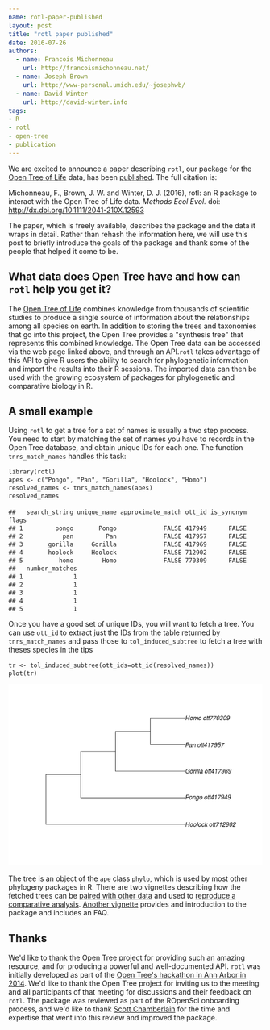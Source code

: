 ```yaml
---
name: rotl-paper-published
layout: post
title: "rotl paper published"
date: 2016-07-26
authors: 
  - name: Francois Michonneau
    url: http://francoismichonneau.net/
  - name: Joseph Brown
    url: http://www-personal.umich.edu/~josephwb/
  - name: David Winter
    url: http://david-winter.info
tags:
- R
- rotl
- open-tree
- publication
---
```


We are excited to announce a paper describing `rotl`, our package for the
[Open Tree of Life](http://www.opentreeoflife.org/) data, has been
[published](http://dx.doi.org/10.1111/2041-210X.12593). The full
citation is:

Michonneau, F., Brown, J. W. and Winter, D. J. (2016), rotl: an R
package to interact with the Open Tree of Life data. *Methods Ecol
Evol.* doi: <http://dx.doi.org/10.1111/2041-210X.12593>

The paper, which is freely available, describes the package and the data
it wraps in detail. Rather than rehash the information here, we will use
this post to briefly introduce the goals of the package and thank some
of the people that helped it come to be.

What data does Open Tree have and how can `rotl` help you get it?
-----------------------------------------------------------------

The [Open Tree of Life](http://www.opentreeoflife.org/) combines
knowledge from thousands of scientific studies to produce a single
source of information about the relationships among all species on
earth. In addition to storing the trees and taxonomies that go into this
project, the Open Tree provides a "synthesis tree" that represents this
combined knowledge. The Open Tree data can be accessed via the web page
linked above, and through an API.`rotl` takes advantage of this API to
give R users the ability to search for phylogenetic information and
import the results into their R sessions. The imported data can then be
used with the growing ecosystem of packages for phylogenetic and
comparative biology in R.

A small example
---------------

Using `rotl` to get a tree for a set of names is usually a two step
process. You need to start by matching the set of names you have to
records in the Open Tree database, and obtain unique IDs for each one.
The function `tnrs_match_names` handles this task:

    library(rotl)
    apes <- c("Pongo", "Pan", "Gorilla", "Hoolock", "Homo")
    resolved_names <- tnrs_match_names(apes)
    resolved_names 

    ##   search_string unique_name approximate_match ott_id is_synonym flags
    ## 1         pongo       Pongo             FALSE 417949      FALSE      
    ## 2           pan         Pan             FALSE 417957      FALSE      
    ## 3       gorilla     Gorilla             FALSE 417969      FALSE      
    ## 4       hoolock     Hoolock             FALSE 712902      FALSE      
    ## 5          homo        Homo             FALSE 770309      FALSE      
    ##   number_matches
    ## 1              1
    ## 2              1
    ## 3              1
    ## 4              1
    ## 5              1

Once you have a good set of unique IDs, you will want to fetch a tree.
You can use `ott_id` to extract just the IDs from the table returned by
`tnrs_match_names` and pass those to `tol_induced_subtree` to fetch a
tree with theses species in the tips

    tr <- tol_induced_subtree(ott_ids=ott_id(resolved_names))
    plot(tr)

![](assets/blog-images/rotl_pub/ape_tree.png)

The tree is an object of the `ape` class `phylo`, which is used by most
other phylogeny packages in R. There are two vignettes describing how
the fetched trees can be [paired with other
data](https://cran.rstudio.com/web/packages/rotl/vignettes/data_mashups.html)
and used to [reproduce a comparative
analysis](https://cran.rstudio.com/web/packages/rotl/vignettes/meta-analysis.html).
[Another
vignette](https://cran.rstudio.com/web/packages/rotl/vignettes/how-to-use-rotl.html)
provides and introduction to the package and includes an FAQ.

Thanks
------

We'd like to thank the Open Tree project for providing such an amazing
resource, and  for producing a powerful and well-documented API. `rotl` was
initially developed as part of the [Open Tree's hackathon in Ann Arbor
in
2014](https://ropensci.org/blog/2014/08/15/open-tree-of-life-hackathon/).
We'd like to thank the Open Tree project for inviting us to the meeting
and all participants of that meeting for discussions and their feedback
on `rotl`. The package was reviewed as part of the ROpenSci onboarding
process, and we'd like to thank [Scott
Chamberlain](http://scottchamberlain.info/) for the time and expertise
that went into this review and improved the package.
